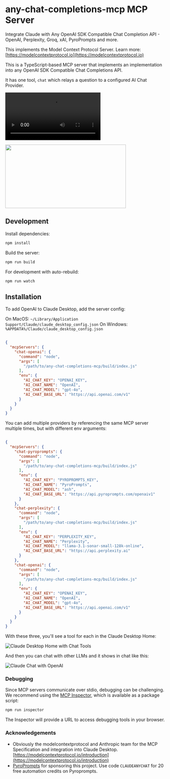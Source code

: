 # any-chat-completions-mcp MCP Server

Integrate Claude with Any OpenAI SDK Compatible Chat Completion API - OpenAI, Perplexity, Groq, xAI, PyroPrompts and more.

This implements the Model Context Protocol Server. Learn more: [https://modelcontextprotocol.io](https://modelcontextprotocol.io)

This is a TypeScript-based MCP server that implements an implementation into any OpenAI SDK Compatible Chat Completions API.

It has one tool, `chat` which relays a question to a configured AI Chat Provider.

![Claude uses OpenAI](img/screencap.mov)

<a href="https://glama.ai/mcp/servers/nuksdrfb55"><img width="380" height="200" src="https://glama.ai/mcp/servers/nuksdrfb55/badge" /></a>

## Development

Install dependencies:
```bash
npm install
```

Build the server:
```bash
npm run build
```

For development with auto-rebuild:
```bash
npm run watch
```

## Installation

To add OpenAI to Claude Desktop, add the server config:

On MacOS: `~/Library/Application Support/Claude/claude_desktop_config.json`
On Windows: `%APPDATA%/Claude/claude_desktop_config.json`



```json

{
  "mcpServers": {
    "chat-openai": {
      "command": "node",
      "args": [
        "/path/to/any-chat-completions-mcp/build/index.js"
      ],
      "env": {
        "AI_CHAT_KEY": "OPENAI_KEY",
        "AI_CHAT_NAME": "OpenAI",
        "AI_CHAT_MODEL": "gpt-4o",
        "AI_CHAT_BASE_URL": "https://api.openai.com/v1"
      }
    }
  }
}
```

You can add multiple providers by referencing the same MCP server multiple times, but with different env arguments:

```json

{
  "mcpServers": {
    "chat-pyroprompts": {
      "command": "node",
      "args": [
        "/path/to/any-chat-completions-mcp/build/index.js"
      ],
      "env": {
        "AI_CHAT_KEY": "PYROPROMPTS_KEY",
        "AI_CHAT_NAME": "PyroPrompts",
        "AI_CHAT_MODEL": "ash",
        "AI_CHAT_BASE_URL": "https://api.pyroprompts.com/openaiv1"
      }
    },
    "chat-perplexity": {
      "command": "node",
      "args": [
        "/path/to/any-chat-completions-mcp/build/index.js"
      ],
      "env": {
        "AI_CHAT_KEY": "PERPLEXITY_KEY",
        "AI_CHAT_NAME": "Perplexity",
        "AI_CHAT_MODEL": "llama-3.1-sonar-small-128k-online",
        "AI_CHAT_BASE_URL": "https://api.perplexity.ai"
      }
    },
    "chat-openai": {
      "command": "node",
      "args": [
        "/path/to/any-chat-completions-mcp/build/index.js"
      ],
      "env": {
        "AI_CHAT_KEY": "OPENAI_KEY",
        "AI_CHAT_NAME": "OpenAI",
        "AI_CHAT_MODEL": "gpt-4o",
        "AI_CHAT_BASE_URL": "https://api.openai.com/v1"
      }
    }
  }
}
```

With these three, you'll see a tool for each in the Claude Desktop Home:

![Claude Desktop Home with Chat Tools](img/claude_desktop_home.png)

And then you can chat with other LLMs and it shows in chat like this:

![Claude Chat with OpenAI](img/claude_chat_openai.png)

### Debugging

Since MCP servers communicate over stdio, debugging can be challenging. We recommend using the [MCP Inspector](https://github.com/modelcontextprotocol/inspector), which is available as a package script:

```bash
npm run inspector
```

The Inspector will provide a URL to access debugging tools in your browser.

### Acknowledgements

- Obviously the modelcontextprotocol and Anthropic team for the MCP Specification and integration into Claude Desktop. [https://modelcontextprotocol.io/introduction](https://modelcontextprotocol.io/introduction)
- [PyroPrompts](https://pyroprompts.com?ref=github-any-chat-completions-mcp) for sponsoring this project. Use code `CLAUDEANYCHAT` for 20 free automation credits on Pyroprompts.
